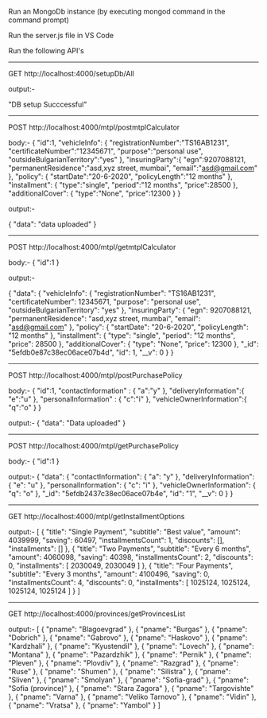 
Run an MongoDb instance (by executing mongod command in the command prompt)

Run the server.js file in VS Code 

Run the following API's 

************************************************************************
GET 
http://localhost:4000/setupDb/All

output:- 

"DB setup Succcessful"
*************************************************************************
POST
http://localhost:4000/mtpl/postmtplCalculator

body:-
{
		"id":1,
        "vehicleInfo": {
            "registrationNumber":"TS16AB1231",
            "certificateNumber":"12345671",
            "purpose":"personal use",
            "outsideBulgarianTerritory":"yes"
        },
        "insuringParty":{ 
            "egn":9207088121,
            "permanentResidence":"asd,xyz street, mumbai",
            "email":"asd@gmail.com"
        },
        "policy": { 
            "startDate":"20-6-2020",
            "policyLength":"12 months"
        },
        "installment": {
            "type":"single",
            "period":"12 months",
            "price":28500
        },
        "additionalCover": {
            "type":"None",
            "price":12300
        }
    }
	
output:-

{
    "data": "data uploaded"
}

****************************************************************************
POST
http://localhost:4000/mtpl/getmtplCalculator

body:-
{
	"id":1
}

output:-

{
    "data": {
        "vehicleInfo": {
            "registrationNumber": "TS16AB1231",
            "certificateNumber": 12345671,
            "purpose": "personal use",
            "outsideBulgarianTerritory": "yes"
        },
        "insuringParty": {
            "egn": 9207088121,
            "permanentResidence": "asd,xyz street, mumbai",
            "email": "asd@gmail.com"
        },
        "policy": {
            "startDate": "20-6-2020",
            "policyLength": "12 months"
        },
        "installment": {
            "type": "single",
            "period": "12 months",
            "price": 28500
        },
        "additionalCover": {
            "type": "None",
            "price": 12300
        },
        "_id": "5efdb0e87c38ec06ace07b4d",
        "id": 1,
        "__v": 0
    }
}

***************************************************************************
POST
http://localhost:4000/mtpl/postPurchasePolicy

body:-
{
	"id":1,
    "contactInformation" : {
        "a":"y"
    },
    "deliveryInformation":{
        "e":"u"
    },
    "personalInformation" : {
        "c":"i"
    },
    "vehicleOwnerInformation":{
        "q":"o"
    }
}

output:-
{
    "data": "Data uploaded"
}

*******************************************************************************
POST
http://localhost:4000/mtpl/getPurchasePolicy

body:-
{
	"id":1
}

output:-
{
    "data": {
        "contactInformation": {
            "a": "y"
        },
        "deliveryInformation": {
            "e": "u"
        },
        "personalInformation": {
            "c": "i"
        },
        "vehicleOwnerInformation": {
            "q": "o"
        },
        "_id": "5efdb2437c38ec06ace07b4e",
        "id": "1",
        "__v": 0
    }
}

*****************************************************************************
GET
http://localhost:4000/mtpl/getInstallmentOptions

output:-
[
    {
        "title": "Single Payment",
        "subtitle": "Best value",
        "amount": 4039999,
        "saving": 60497,
        "installmentsCount": 1,
        "discounts": [],
        "installments": []
    },
    {
        "title": "Two Payments",
        "subtitle": "Every 6 months",
        "amount": 4060098,
        "saving": 40398,
        "installmentsCount": 2,
        "discounts": 0,
        "installments": [
            2030049,
            2030049
        ]
    },
    {
        "title": "Four Payments",
        "subtitle": "Every 3 months",
        "amount": 4100496,
        "saving": 0,
        "installmentsCount": 4,
        "discounts": 0,
        "installments": [
            1025124,
            1025124,
            1025124,
            1025124
        ]
    }
]

*******************************************************************************
GET
http://localhost:4000/provinces/getProvincesList

output:-
[
    {
        "pname": "Blagoevgrad"
    },
    {
        "pname": "Burgas"
    },
    {
        "pname": "Dobrich"
    },
    {
        "pname": "Gabrovo"
    },
    {
        "pname": "Haskovo"
    },
    {
        "pname": "Kardzhali"
    },
    {
        "pname": "Kyustendil"
    },
    {
        "pname": "Lovech"
    },
    {
        "pname": "Montana"
    },
    {
        "pname": "Pazardzhik"
    },
    {
        "pname": "Pernik"
    },
    {
        "pname": "Pleven"
    },
    {
        "pname": "Plovdiv"
    },
    {
        "pname": "Razgrad"
    },
    {
        "pname": "Ruse"
    },
    {
        "pname": "Shumen"
    },
    {
        "pname": "Silistra"
    },
    {
        "pname": "Sliven"
    },
    {
        "pname": "Smolyan"
    },
    {
        "pname": "Sofia-grad"
    },
    {
        "pname": "Sofia (province)"
    },
    {
        "pname": "Stara Zagora"
    },
    {
        "pname": "Targovishte"
    },
    {
        "pname": "Varna"
    },
    {
        "pname": "Veliko Tarnovo"
    },
    {
        "pname": "Vidin"
    },
    {
        "pname": "Vratsa"
    },
    {
        "pname": "Yambol"
    }
]

